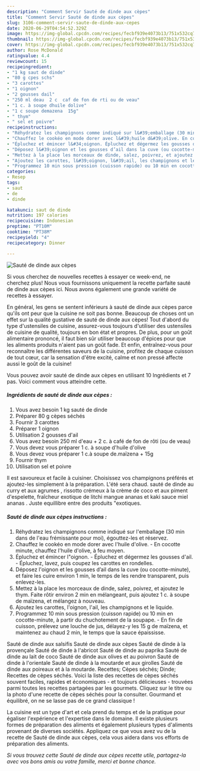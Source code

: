 ```yaml
---
description: "Comment Servir Sauté de dinde aux cèpes"
title: "Comment Servir Sauté de dinde aux cèpes"
slug: 3106-comment-servir-saute-de-dinde-aux-cepes
date: 2020-06-29T04:54:52.329Z
image: https://img-global.cpcdn.com/recipes/fecbf939e4073b13/751x532cq70/saute-de-dinde-aux-cepes-photo-principale-de-la-recette.jpg
thumbnail: https://img-global.cpcdn.com/recipes/fecbf939e4073b13/751x532cq70/saute-de-dinde-aux-cepes-photo-principale-de-la-recette.jpg
cover: https://img-global.cpcdn.com/recipes/fecbf939e4073b13/751x532cq70/saute-de-dinde-aux-cepes-photo-principale-de-la-recette.jpg
author: Rose McDonald
ratingvalue: 4.4
reviewcount: 15
recipeingredient:
- "1 kg saut de dinde"
- "80 g cpes schs"
- "3 carottes"
- "1 oignon"
- "2 gousses dail"
- "250 ml deau  2 c  caf de fon de rti ou de veau"
- "1 c. à soupe dhuile dolive"
- "1 c soupe demazena  15g"
- " thym"
- " sel et poivre"
recipeinstructions:
- "Réhydratez les champignons comme indiqué sur l&#39;emballage (30 min dans de l&#39;eau frémissante pour moi), égouttez-les et réservez."
- "Chauffez le cookéo en mode dorer avec l&#39;huile d&#39;olive. En cocotte minute, chauffez l&#39;huile d&#39;olive, à feu moyen."
- "Épluchez et émincer l&#34;oignon. Épluchez et dégermez les gousses d&#39;ail. Épluchez, lavez, puis coupez les carottes en rondelles."
- "Déposez l&#39;oignon et les gousses d’ail dans la cuve (ou cocotte-minute), et faire les cuire environ 1 min, le temps de les rendre transparent, puis enlevez-les."
- "Mettez à la place les morceaux de dinde, salez, poivrez, et ajoutez le thym. Faite rôtir environ 2 min en mélangeant, puis ajoutez 1 c. à soupe de maïzena, et mélangez à nouveau."
- "Ajoutez les carottes, l&#39;oignon, l&#39;ail, les champignons et le liquide."
- "Programmez 10 min sous pression (cuisson rapide) ou 10 min en cocotte-minute, à partir du chuchotement de la soupape. En fin de cuisson, prélevez une louche de jus, délayez-y les 15 g de maïzena, et maintenez au chaud 2 min, le temps que la sauce épaississe."
categories:
- Resep
tags:
- saut
- de
- dinde

katakunci: saut de dinde 
nutrition: 197 calories
recipecuisine: Indonesian
preptime: "PT10M"
cooktime: "PT38M"
recipeyield: "4"
recipecategory: Dinner

---
```



![Sauté de dinde aux cèpes](https://img-global.cpcdn.com/recipes/fecbf939e4073b13/751x532cq70/saute-de-dinde-aux-cepes-photo-principale-de-la-recette.jpg)

Si vous cherchez de nouvelles recettes à essayer ce week-end, ne cherchez plus! Nous vous fournissons uniquement la recette parfaite sauté de dinde aux cèpes ici. Nous avons également une grande variété de recettes à essayer.

En général, les gens se sentent inférieurs à sauté de dinde aux cèpes parce qu'ils ont peur que la cuisine ne soit pas bonne. Beaucoup de choses ont un effet sur la qualité gustative de sauté de dinde aux cèpes! Tout d'abord du type d'ustensiles de cuisine, assurez-vous toujours d'utiliser des ustensiles de cuisine de qualité, toujours en bon état et propres. De plus, pour un goût alimentaire prononcé, il faut bien sûr utiliser beaucoup d'épices pour que les aliments produits n'aient pas un goût fade. Et enfin, entraînez-vous pour reconnaître les différentes saveurs de la cuisine, profitez de chaque cuisson de tout cœur, car la sensation d'être excité, calme et non pressé affecte aussi le goût de la cuisine!

<!--inarticleads1-->

Vous pouvez avoir sauté de dinde aux cèpes en utilisant 10 Ingrédients et 7 pas. Voici comment vous atteindre cette.

##### Ingrédients de sauté de dinde aux cèpes :

1. Vous avez besoin 1 kg sauté de dinde
1. Préparer 80 g cèpes séchés
1. Fournir 3 carottes
1. Préparer 1 oignon
1. Utilisation 2 gousses d&#39;ail
1. Vous avez besoin 250 ml d&#39;eau + 2 c. à café de fon de rôti (ou de veau)
1. Vous devez vous préparer 1 c. à soupe d&#39;huile d&#39;olive
1. Vous devez vous préparer 1 c.à soupe de.maïzena + 15g
1. Fournir  thym
1. Utilisation  sel et poivre


Il est savoureux et facile à cuisiner. Choisissez vos champignons préférés et ajoutez-les simplement à la préparation. L&#39;été sera chaud. sauté de dinde au curry et aux agrumes , rissotto crémeux à la crème de coco et aux piment d&#39;espelette, fraîcheur exotique de litchi mangue ananas et kaki sauce miel ananas . Juste equillibre entre des produits &#34;exotiques. 

<!--inarticleads2-->

##### Sauté de dinde aux cèpes instructions :

1. Réhydratez les champignons comme indiqué sur l&#39;emballage (30 min dans de l&#39;eau frémissante pour moi), égouttez-les et réservez.
1. Chauffez le cookéo en mode dorer avec l&#39;huile d&#39;olive. - En cocotte minute, chauffez l&#39;huile d&#39;olive, à feu moyen.
1. Épluchez et émincer l&#34;oignon. - Épluchez et dégermez les gousses d&#39;ail. - Épluchez, lavez, puis coupez les carottes en rondelles.
1. Déposez l&#39;oignon et les gousses d’ail dans la cuve (ou cocotte-minute), et faire les cuire environ 1 min, le temps de les rendre transparent, puis enlevez-les.
1. Mettez à la place les morceaux de dinde, salez, poivrez, et ajoutez le thym. Faite rôtir environ 2 min en mélangeant, puis ajoutez 1 c. à soupe de maïzena, et mélangez à nouveau.
1. Ajoutez les carottes, l&#39;oignon, l&#39;ail, les champignons et le liquide.
1. Programmez 10 min sous pression (cuisson rapide) ou 10 min en cocotte-minute, à partir du chuchotement de la soupape. - En fin de cuisson, prélevez une louche de jus, délayez-y les 15 g de maïzena, et maintenez au chaud 2 min, le temps que la sauce épaississe.


Sauté de dinde aux salsifis Sauté de dinde aux cèpes Sauté de dinde à la provençale Sauté de dinde à l&#39;abricot Sauté de dinde au paprika Sauté de dinde au lait de coco Sauté de dinde aux olives et au poivron Sauté de dinde à l&#39;orientale Sauté de dinde à la moutarde et aux girolles Sauté de dinde aux poireaux et à la moutarde. Recettes; Cèpes séchés; Dinde; Recettes de cèpes séchés. Voici la liste des recettes de cèpes séchés souvent faciles, rapides et économiques - et toujours délicieuses - trouvées parmi toutes les recettes partagées par les gourmets. Cliquez sur le titre ou la photo d&#39;une recette de cèpes séchés pour la consulter. Gourmand et équilibré, on ne se lasse pas de ce grand classique ! 

<!--inarticleads1-->

<p>
La cuisine est un type d'art et cela prend du temps et de la pratique pour égaliser l'expérience et l'expertise dans le domaine. Il existe plusieurs formes de préparation des aliments et également plusieurs types d'aliments provenant de diverses sociétés. Appliquez ce que vous avez vu de la recette de Sauté de dinde aux cèpes, cela vous aidera dans vos efforts de préparation des aliments.
</p>

<p>
<i>Si vous trouvez cette Sauté de dinde aux cèpes recette utile, partagez-la avec vos bons amis ou votre famille, merci et bonne chance.</i>
</p>
